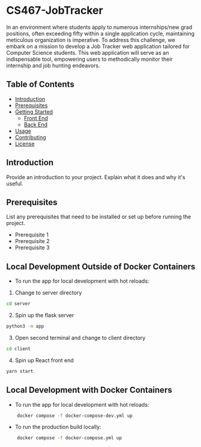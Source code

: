 # CS467-JobTracker

In an environment where students apply to numerous internships/new grad positions, often exceeding fifty within a single application cycle, maintaining meticulous organization is imperative. To address this challenge, we embark on a mission to develop a Job Tracker web application tailored for Computer Science students. This web application will serve as an indispensable tool, empowering users to methodically monitor their internship and job hunting endeavors.

## Table of Contents

- [Introduction](#introduction)
- [Prerequisites](#prerequisites)
- [Getting Started](#getting-started)
  - [Front End](#front-end)
  - [Back End](#back-end)
- [Usage](#usage)
- [Contributing](#contributing)
- [License](#license)

## Introduction

Provide an introduction to your project. Explain what it does and why it's useful.

## Prerequisites

List any prerequisites that need to be installed or set up before running the project.

- Prerequisite 1
- Prerequisite 2
- Prerequisite 3

## Local Development Outside of Docker Containers
- To run the app for local development with hot reloads:
1. Change to server directory
```bash
cd server
```
2. Spin up the flask server
```bash
python3 -m app    
```
3. Open second terminal and change to client directory
```bash
cd client
```
4. Spin up React front end
```bash
yarn start
```


## Local Development with Docker Containers
- To run the app for local development with hot reloads:
```bash
    docker compose -f docker-compose-dev.yml up 
```

- To run the production build locally:
```bash
    docker compose -f docker-compose.yml up
```
